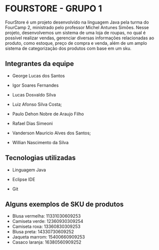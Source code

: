 
# FOURSTORE - GRUPO 1

FourStore é um projeto desenvolvido na linguagem Java pela turma do FourCamp 2, ministrado pelo professor Michel Antunes Simões. Nesse projeto, desenvolvemos um sistema de uma loja de roupas, no qual é possível realizar vendas, gerenciar diversas informações relacionadas ao produto, como estoque, preço de compra e venda, além de um amplo sistema de categorização dos produtos com base em um sku.


## Integrantes da equipe

- George Lucas dos Santos

- Igor Soares Fernandes

- Lucas Dosvaldo Silva

- Luiz Afonso Silva Costa;

- Paulo Dehon Nobre de Araujo Filho

- Rafael Dias Simeoni

- Vanderson Mauricio Alves dos Santos;

- Willian Nascimento da Silva

## Tecnologias utilizadas

- Linguagem Java

- Eclipse IDE

- Git

## Alguns exemplos de SKU de produtos

- Blusa vermelha: 11331030609253
- Camiseta verde: 12360930309254
- Camiseta roxa: 13360830309253
- Blusa preta: 14330730609252
- Jaqueta marrom: 15400660909253
- Casaco laranja:  16380560909252
